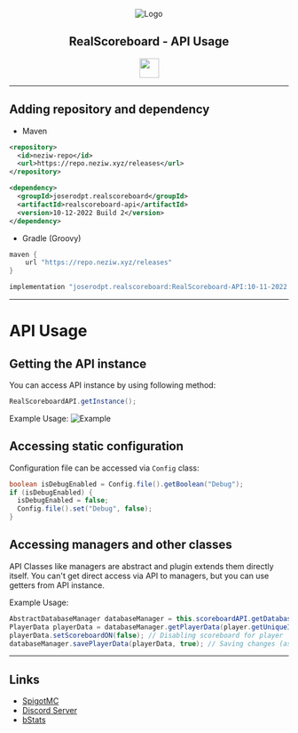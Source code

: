 <div align="center">

![Logo](https://i.imgur.com/nTk9ZGd.png)
## RealScoreboard - API Usage
<a href="/#"><img src="https://raw.githubusercontent.com/intergrav/devins-badges/v2/assets/compact/built-with/maven_46h.png" height="35"></a>

</div>

----

## Adding repository and dependency

* Maven
```xml
<repository>
  <id>neziw-repo</id>
  <url>https://repo.neziw.xyz/releases</url>
</repository>
```
```xml
<dependency>
  <groupId>joserodpt.realscoreboard</groupId>
  <artifactId>realscoreboard-api</artifactId>
  <version>10-12-2022 Build 2</version>
</dependency>
```
* Gradle (Groovy)
```groovy
maven {
    url "https://repo.neziw.xyz/releases"
}
```
```groovy
implementation "joserodpt.realscoreboard:RealScoreboard-API:10-11-2022 Build 5"
```

----

# API Usage

## Getting the API instance

You can access API instance by using following method:
```java
RealScoreboardAPI.getInstance();
```

Example Usage:
![Example](https://i.imgur.com/xoYXbFx.png)

## Accessing static configuration

Configuration file can be accessed via `Config` class:
```java
boolean isDebugEnabled = Config.file().getBoolean("Debug");
if (isDebugEnabled) {
  isDebugEnabled = false;
  Config.file().set("Debug", false);
}
```

## Accessing managers and other classes

API Classes like managers are abstract and plugin extends them directly itself.
You can't get direct access via API to managers, but you can use getters from API instance.

Example Usage:
```java
AbstractDatabaseManager databaseManager = this.scoreboardAPI.getDatabaseManager(); // Getting DatabaseManager
PlayerData playerData = databaseManager.getPlayerData(player.getUniqueId()); // Getting player data from DatabaseManager
playerData.setScoreboardON(false); // Disabling scoreboard for player
databaseManager.savePlayerData(playerData, true); // Saving changes (asynchronously) to database
```

----

## Links
* [SpigotMC](https://www.spigotmc.org/resources/realscoreboard-1-13-to-1-19-2.22928/)
* [Discord Server](https://discord.gg/t7gfnYZKy8)
* [bStats](https://bstats.org/plugin/bukkit/RealScoreboard/10080)
